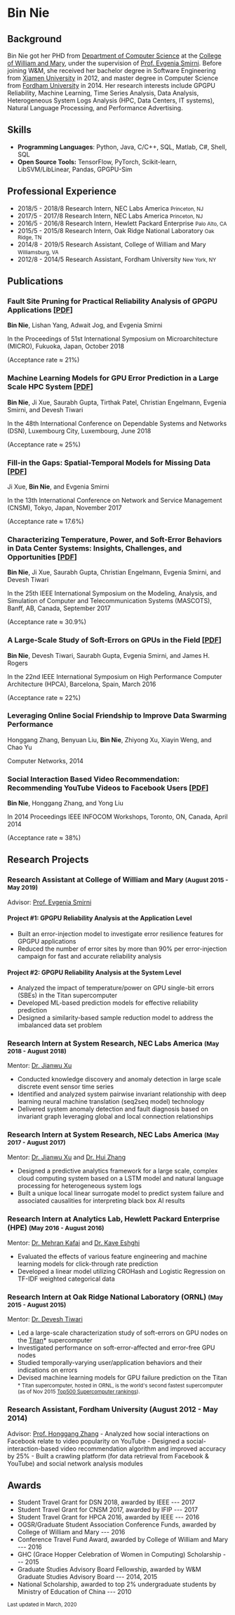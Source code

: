 # Bin Nie

## Background

Bin Nie got her PHD from [Department of Computer Science](http://www.wm.edu/as/computerscience/)
at the [College of William and Mary](http://www.wm.edu/), under the supervision of [Prof. Evgenia Smirni]("http://www.cs.wm.edu/~esmirni/"). 
Before joining W&M, she received her bachelor degree in Software Engineering from [Xiamen University](http://www.xmu.edu.cn/) in 2012,
and master degree in Computer Science from [Fordham University](http://www.fordham.edu/site/index.php) in 2014. 
Her research interests include GPGPU Reliability, Machine Learning, Time Series Analysis, Data Analysis, 
Heterogeneous System Logs Analysis (HPC, Data Centers, IT systems), Natural Language Processing, and Performance Advertising.


## Skills
- **Programming Languages**: Python, Java, C/C++, SQL, Matlab, C#, Shell, SQL
- **Open Source Tools:** TensorFlow, PyTorch, Scikit-learn, LibSVM/LibLinear, Pandas, GPGPU-Sim
 

## Professional Experience
- 2018/5 - 2018/8 Research Intern, NEC Labs America <small>Princeton, NJ</small>                
- 2017/5 - 2017/8 Research Intern, NEC Labs America <small>Princeton, NJ</small>
- 2016/5 - 2016/8 Research Intern, Hewlett Packard Enterprise <small>Palo Alto, CA</small>
- 2015/5 - 2015/8 Research Intern, Oak Ridge National Laboratory <small>Oak Ridge, TN</small>
- 2014/8 - 2019/5 Research Assistant, College of William and Mary <small>Williamsburg, VA</small>
- 2012/8 - 2014/5 Research Assistant, Fordham University <small>New York, NY</small>


## Publications

### Fault Site Pruning for Practical Reliability Analysis of GPGPU Applications<span> [[PDF](publications/2018MICRO.pdf)]
**Bin Nie**, Lishan Yang, Adwait Jog, and Evgenia Smirni

In the Proceedings of 51st International Symposium on Microarchitecture (MICRO), Fukuoka, Japan, October 2018

(Acceptance rate ≈ 21%)
     
### Machine Learning Models for GPU Error Prediction in a Large Scale HPC System [[PDF](publications/2018DSN.pdf)]
**Bin Nie**, Ji Xue, Saurabh Gupta, Tirthak Patel, Christian Engelmann, Evgenia Smirni, and Devesh Tiwari

In the 48th International Conference on Dependable Systems and Networks (DSN), Luxembourg City, Luxembourg, June 2018

(Acceptance rate ≈ 25%)


### Fill-in the Gaps: Spatial-Temporal Models for Missing Data [[PDF](publications/2017CNSM.pdf)]
Ji Xue, **Bin Nie**, and Evgenia Smirni

In the 13th International Conference on Network and Service Management (CNSM), Tokyo, Japan, November 2017

(Acceptance rate ≈ 17.6%)

### Characterizing Temperature, Power, and Soft-Error Behaviors in Data Center Systems: Insights, Challenges, and Opportunities [[PDF](publications/2017MASCOTS.pdf)]
**Bin Nie**, Ji Xue, Saurabh Gupta, Christian Engelmann, Evgenia Smirni, and Devesh Tiwari

In the 25th IEEE International Symposium on the Modeling, Analysis, and Simulation of Computer and Telecommunication Systems (MASCOTS), Banff, AB, Canada, September 2017

(Acceptance rate ≈ 30.9%)
 
### A Large-Scale Study of Soft-Errors on GPUs in the Field [[PDF](publications/2016_HPCA_GPU_Soft_Errors.pdf)]
**Bin Nie**, Devesh Tiwari, Saurabh Gupta, Evgenia Smirni, and James H. Rogers

In the 22nd IEEE International Symposium on High Performance Computer Architecture (HPCA), Barcelona, Spain, March 2016

(Acceptance rate ≈ 22%)

### Leveraging Online Social Friendship to Improve Data Swarming Performance
Honggang Zhang, Benyuan Liu, **Bin Nie**, Zhiyong Xu, Xiayin Weng, and Chao Yu

Computer Networks, 2014
    
### Social Interaction Based Video Recommendation: Recommending YouTube Videos to Facebook Users [[PDF](publications/2014_GI_Social_Recommend.pdf)]
**Bin Nie**, Honggang Zhang, and Yong Liu
     
In 2014 Proceedings IEEE INFOCOM Workshops, Toronto, ON, Canada, April 2014

(Acceptance rate ≈ 38%)
     
## Research Projects

### Research Assistant at College of William and Mary <small>(August 2015 - May 2019)</small>
Advisor: [Prof. Evgenia Smirni](http://www.cs.wm.edu/~esmirni/)

#### Project #1: GPGPU Reliability Analysis at the Application Level
- Built an error-injection model to investigate error resilience features for GPGPU applications
- Reduced the number of error sites by more than 90% per error-injection campaign for fast and accurate reliability analysis

#### Project #2: GPGPU Reliability Analysis at the System Level
- Analyzed the impact of temperature/power on GPU single-bit errors (SBEs) in the Titan supercomputer    
- Developed ML-based prediction models for effective reliability prediction
- Designed a similarity-based sample reduction model to address the imbalanced data set problem


### Research Intern at System Research, NEC Labs America <small>(May 2018 - August 2018)</small>
Mentor: [Dr. Jianwu Xu](http://www.nec-labs.com/jianwu-xu/)
- Conducted knowledge discovery and anomaly detection in large scale discrete event sensor time series
- Identified and analyzed system pairwise invariant relationship with deep learning neural machine translation (seq2seq model) technology
- Delivered system anomaly detection and fault diagnosis based on invariant graph leveraging global and local connection relationships

### Research Intern at System Research, NEC Labs America <small>(May 2017 - August 2017)</small>
Mentor: [Dr. Jianwu Xu](http://www.nec-labs.com/jianwu-xu/) and [Dr. Hui Zhang](http://www.nec-labs.com/~huizhang/)
- Designed a predictive analytics framework for a large scale, complex cloud computing system based on a LSTM model and natural language processing for heterogeneous system logs
- Built a unique local linear surrogate model to predict system failure and associated causalities for interpreting black box AI results

### Research Intern at Analytics Lab, Hewlett Packard Enterprise (HPE) <small>(May 2016 - August 2016)</small>
Mentor: [Dr. Mehran Kafai](http://alumni.cs.ucr.edu/~mkafai/) and [Dr. Kave Eshghi](https://www.linkedin.com/in/kave-eshghi-0800204)
- Evaluated the effects of various feature engineering and machine learning models for click-through rate prediction                 
- Developed a linear model utilizing CROHash and Logistic Regression on TF-IDF weighted categorical data


### Research Intern at Oak Ridge National Laboratory (ORNL) <small>(May 2015 - August 2015)</small>
Mentor: [Dr. Devesh Tiwari](http://www.ece.neu.edu/people/tiwari-devesh)

- Led a large-scale characterization study of soft-errors on GPU nodes on the [Titan](https://www.olcf.ornl.gov/titan/)* supercomputer
- Investigated performance on soft-error-affected and error-free GPU nodes
- Studied temporally-varying user/application behaviors and their indications on errors
- Devised machine learning models for GPU failure prediction on the Titan
<small>* Titan supercomputer, hosted in ORNL, is the world's second fastest supercomputer (as of Nov 2015 [Top500 Supercomputer rankings](http://www.top500.org/lists/2015/11/)).</small>

 ### Research Assistant, Fordham University (August 2012 - May 2014)
 Advisor: [Prof. Honggang Zhang](http://eng.umb.edu/~hzhang/)
    - Analyzed how social interactions on Facebook relate to video popularity on YouTube
    - Designed a social-interaction-based video recommendation algorithm and improved accuracy by 25%
    - Built a crawling platform (for data retrieval from Facebook & YouTube) and social network analysis modules
 
## Awards
- Student Travel Grant for DSN 2018, awarded by IEEE --- 2017
- Student Travel Grant for CNSM 2017, awarded by IFIP --- 2017                   
- Student Travel Grant for HPCA 2016, awarded by IEEE --- 2016
- OGSR/Graduate Student Association Conference Funds, awarded by College of William and Mary --- 2016
- Conference Travel Fund Award, awarded by College of William and Mary --- 2016
- GHC (Grace Hopper Celebration of Women in Computing) Scholarship --- 2015
- Graduate Studies Advisory Board Fellowship, awarded by W&M Graduate Studies Advisory Board --- 2014, 2015
- National Scholarship, awarded to top 2% undergraduate students by Ministry of Education of China --- 2010
 

<small>Last updated in March, 2020</small>
